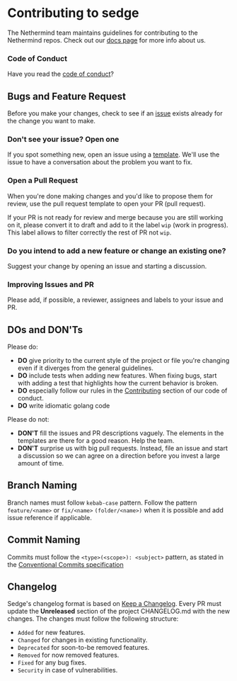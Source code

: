 # Contributing to sedge

The Nethermind team maintains guidelines for contributing to the Nethermind
repos. Check out our [docs page](https://docs.nethermind.io/nethermind/) for
more info about us.

### Code of Conduct

Have you read the
[code of conduct](https://github.com/Melvillian/sedge/blob/main/CODE_OF_CONDUCT.md)?

## Bugs and Feature Request

Before you make your changes, check to see if an
[issue](https://github.com/Melvillian/sedge/issues) exists already for the
change you want to make.

### Don't see your issue? Open one

If you spot something new, open an issue using a
[template](https://github.com/Melvillian/sedge/issues/new/choose). We'll use the
issue to have a conversation about the problem you want to fix.

### Open a Pull Request

When you're done making changes and you'd like to propose them for review, use
the pull request template to open your PR (pull request).

If your PR is not ready for review and merge because you are still working on
it, please convert it to draft and add to it the label `wip` (work in progress).
This label allows to filter correctly the rest of PR not `wip`.

### Do you intend to add a new feature or change an existing one?

Suggest your change by opening an issue and starting a discussion.

### Improving Issues and PR

Please add, if possible, a reviewer, assignees and labels to your issue and PR.

## DOs and DON'Ts

Please do:

- **DO** give priority to the current style of the project or file you're
  changing even if it diverges from the general guidelines.
- **DO** include tests when adding new features. When fixing bugs, start with
  adding a test that highlights how the current behavior is broken.
- **DO** especially follow our rules in the
  [Contributing](https://github.com/NethermindEth/nethermind/blob/master/CODE_OF_CONDUCT.md#contributing)
  section of our code of conduct.
- **DO** write idiomatic golang code

Please do not:

- **DON'T** fill the issues and PR descriptions vaguely. The elements in the
  templates are there for a good reason. Help the team.
- **DON'T** surprise us with big pull requests. Instead, file an issue and start
  a discussion so we can agree on a direction before you invest a large amount
  of time.

## Branch Naming

Branch names must follow `kebab-case` pattern. Follow the pattern
`feature/<name>` or `fix/<name>` `(folder/<name>)` when it is possible and add
issue reference if applicable.

## Commit Naming

Commits must follow the `<type>(<scope>): <subject>` pattern, as stated in the
[Conventional Commits specification](https://www.conventionalcommits.org/en/v1.0.0/)

## Changelog

Sedge's changelog format is based on
[Keep a Changelog](https://keepachangelog.com/en/1.0.0/). Every PR must update
the **Unreleased** section of the project CHANGELOG.md with the new changes. The
changes must follow the following structure:

- `Added` for new features.
- `Changed` for changes in existing functionality.
- `Deprecated` for soon-to-be removed features.
- `Removed` for now removed features.
- `Fixed` for any bug fixes.
- `Security` in case of vulnerabilities.
